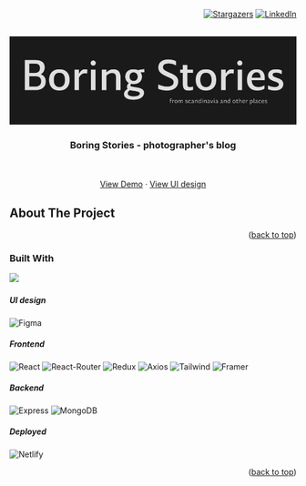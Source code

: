 <a name="readme-top"></a>

<div align="right">

[![Stargazers][stars-shield]][stars-url]
[![LinkedIn][linkedin-shield]][linkedin-url]
    
</div>


<br />
<div align="center">
    <img src="./screens//logo-boring-stories.png" alt="Logo" width="880">

  <h3 align="center">Boring Stories - photographer's blog</h3>

  <p align="center">
    <br />
    <br />
    <a href="https://boring-stories.netlify.app">View Demo</a>
    ·
    <a href="https://dribbble.com/shots/23010524-Boring-Stories-UI">View UI design</a>
  </p>
</div>

## About The Project

<p align="right">(<a href="#readme-top">back to top</a>)</p>

### Built With

<img src="{https://img.shields.io/badge/Figma-F24E1E?style=for-the-badge&logo=figma&logoColor=white}" />

<h5>UI design</h5>

![Figma]

<h5>Frontend</h5>

![React]
![React-Router]
![Redux]
![Axios]
![Tailwind]
![Framer]

<h5>Backend</h5>

![Express]
![MongoDB]

<h5>Deployed</h5>

![Netlify]


<p align="right">(<a href="#readme-top">back to top</a>)</p>


<!-- MARKDOWN LINKS & IMAGES -->
<!-- https://www.markdownguide.org/basic-syntax/#reference-style-links -->
[stars-shield]: https://img.shields.io/github/stars/DagnaSchmidt/boring-stories.svg?style=for-the-badge
[stars-url]: https://github.com/DagnaSchmidt/boring-stories/stargazers
[linkedin-shield]: https://img.shields.io/badge/-LinkedIn-black.svg?style=for-the-badge&logo=linkedin&colorB=555
[linkedin-url]: https://linkedin.com/in/dagna-schmidt-90ba37207
[Figma]: https://img.shields.io/badge/Figma-F24E1E?style=for-the-badge&logo=figma&logoColor=white
[React]: https://img.shields.io/badge/React-20232A?style=for-the-badge&logo=react&logoColor=61DAFB
[React-Router]: https://img.shields.io/badge/React_Router-CA4245?style=for-the-badge&logo=react-router&logoColor=white
[Redux]: https://img.shields.io/badge/Redux-593D88?style=for-the-badge&logo=redux&logoColor=white
[Axios]: https://img.shields.io/badge/axios-671ddf?&style=for-the-badge&logo=axios&logoColor=white
[Tailwind]: https://img.shields.io/badge/Tailwind_CSS-38B2AC?style=for-the-badge&logo=tailwind-css&logoColor=white
[Framer]: https://img.shields.io/badge/Framer-black?style=for-the-badge&logo=framer&logoColor=blue
[Express]: https://img.shields.io/badge/Express%20js-000000?style=for-the-badge&logo=express&logoColor=white
[MongoDB]: https://img.shields.io/badge/MongoDB-4EA94B?style=for-the-badge&logo=mongodb&logoColor=white
[Netlify]: https://img.shields.io/badge/Netlify-00C7B7?style=for-the-badge&logo=netlify&logoColor=white
